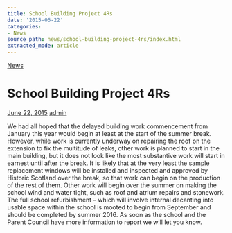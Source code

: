 ```yaml
---
title: School Building Project 4Rs
date: '2015-06-22'
categories:
- News
source_path: news/school-building-project-4rs/index.html
extracted_mode: article
---
```

[News](category/news/)

# School Building Project 4Rs

[June 22, 2015](news/school-building-project-4rs/) [admin](author/admin/)

We had all hoped that the delayed building work commencement from January this year would begin at least at the start of the summer break. However, while work is currently underway on repairing the roof on the extension to fix the multitude of leaks, other work is planned to start in the main building, but it does not look like the most substantive work will start in earnest until after the break. It is likely that at the very least the sample replacement windows will be installed and inspected and approved by Historic Scotland over the break, so that work can begin on the production of the rest of them. Other work will begin over the summer on making the school wind and water tight, such as roof and atrium repairs and stonework. The full school refurbishment – which will involve internal decanting into usable space within the school is mooted to begin from September and should be completed by summer 2016. As soon as the school and the Parent Council have more information to report we will let you know.

